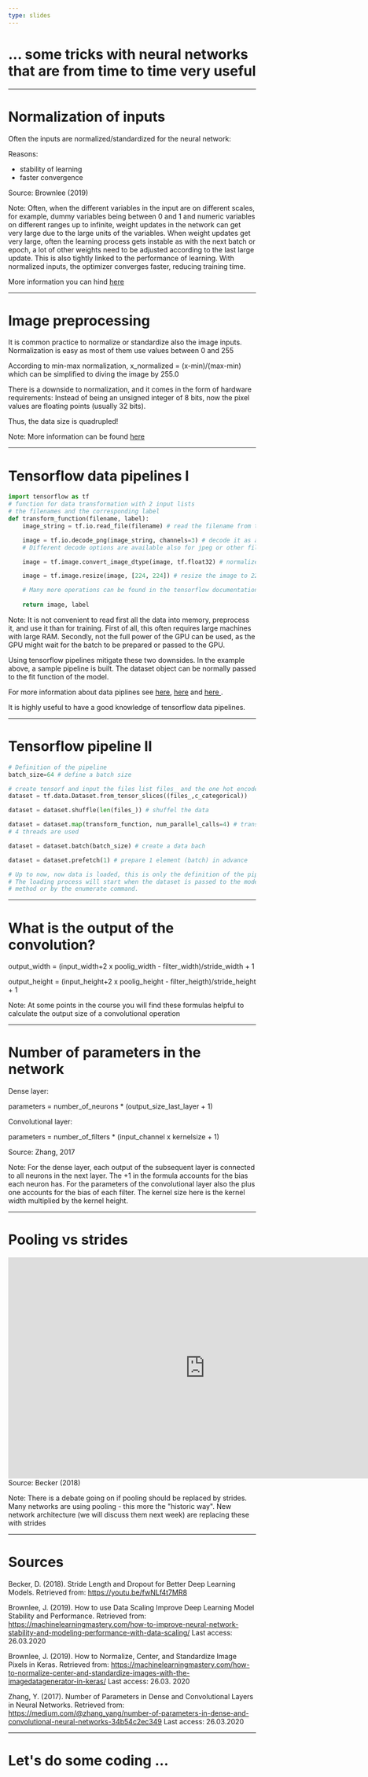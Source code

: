 ```yaml
---
type: slides
---
```


# ... some tricks with neural networks that are from time to time very useful

---

# Normalization of inputs 

Often the inputs are normalized/standardized for the neural network:

Reasons:

- stability of learning
- faster convergence

Source: Brownlee (2019)

Note: Often, when the different variables in the input are on different scales, for example, dummy variables being between 0 and 1 and numeric variables on different ranges up to infinite, weight updates in the network can get very large due to the large units of the variables. When weight updates get very large, often the learning process gets instable as with the next batch or epoch, a lot of other weights need to be adjusted according to the last large update. This is also tightly linked to the performance of learning. With normalized inputs, the optimizer converges faster, reducing training time.

More information you can hind <a href="https://machinelearningmastery.com/how-to-improve-neural-network-stability-and-modeling-performance-with-data-scaling/"> here </a>

---

# Image preprocessing

It is common practice to normalize or standardize also the image inputs.
Normalization is easy as most of them use values between 0 and 255

According to min-max normalization, x_normalized = (x-min)/(max-min) which can be simplified to diving the image by 255.0

There is a downside to normalization, and it comes in the form of hardware requirements: 
Instead of being an unsigned integer of 8 bits, now the pixel values are floating points (usually 32 bits).

Thus, the data size is quadrupled!

Note: More information can be found <a href="https://machinelearningmastery.com/how-to-normalize-center-and-standardize-images-with-the-imagedatagenerator-in-keras/"> here </a>

---

# Tensorflow data pipelines I

```python
import tensorflow as tf
# function for data transformation with 2 input lists
# the filenames and the corresponding label
def transform_function(filename, label): 
    image_string = tf.io.read_file(filename) # read the filename from the filename list

    image = tf.io.decode_png(image_string, channels=3) # decode it as an png colored image
    # Different decode options are available also for jpeg or other file formats

    image = tf.image.convert_image_dtype(image, tf.float32) # normalize the image

    image = tf.image.resize(image, [224, 224]) # resize the image to 224 by 224 pixels

    # Many more operations can be found in the tensorflow documentation
    
    return image, label
```


Note: It is not convenient to read first all the data into memory, preprocess it, and use it than for training. First of all, this often requires large machines with large RAM. Secondly, not the full power of the GPU can be used, as the GPU might wait for the batch to be prepared or passed to the GPU.

Using tensorflow pipelines mitigate these two downsides. In the example above, a sample pipeline is built. The dataset object can be normally passed to the fit function of the model.

For more information about data piplines see <a href="https://www.tensorflow.org/guide/data_performance">here</a>, <a href="https://towardsdatascience.com/building-efficient-data-pipelines-using-tensorflow-8f647f03b4ce">here</a> and <a href="https://cs230.stanford.edu/blog/datapipeline/"> here </a>.

It is highly useful to have a good knowledge of tensorflow data pipelines.

---

# Tensorflow pipeline II

```python
# Definition of the pipeline
batch_size=64 # define a batch size

# create tensorf and input the files list files_ and the one hot encoded labels c_categorical
dataset = tf.data.Dataset.from_tensor_slices((files_,c_categorical))

dataset = dataset.shuffle(len(files_)) # shuffel the data

dataset = dataset.map(transform_function, num_parallel_calls=4) # transform data
# 4 threads are used

dataset = dataset.batch(batch_size) # create a data bach

dataset = dataset.prefetch(1) # prepare 1 element (batch) in advance

# Up to now, now data is loaded, this is only the definition of the pipeline. 
# The loading process will start when the dataset is passed to the model.fit() 
# method or by the enumerate command.
```

---

# What is the output of the convolution?

output_width = (input_width+2 x poolig_width - filter_width)/stride_width + 1

output_height = (input_height+2 x poolig_height - filter_heigth)/stride_height + 1

Note: At some points in the course you will find these formulas helpful to calculate the output size of a convolutional operation

---

# Number of parameters in the network

Dense layer:

parameters = number_of_neurons * (output_size_last_layer + 1)

Convolutional layer:

parameters = number_of_filters * (input_channel x kernelsize + 1)

Source: Zhang, 2017

Note: For the dense layer, each output of the subsequent layer is connected to all neurons in the next layer. The +1 in the formula accounts for the bias each neuron has. For the parameters of the convolutional layer also the plus one accounts for the bias of each filter. The kernel size here is the kernel width multiplied by the kernel height.

---

# Pooling vs strides

<html>
<iframe width="800" height="450" src="https://www.youtube.com/embed/fwNLf4t7MR8" frameborder="0" allow="accelerometer; autoplay; encrypted-media; gyroscope; picture-in-picture" allowfullscreen></iframe>
</html>
Source: Becker (2018)

Note: There is a debate going on if pooling should be replaced by strides. 
Many networks are using pooling - this more the "historic way".
New network architecture (we will discuss them next week) are replacing these with strides



---


# Sources

Becker, D. (2018). Stride Length and Dropout for Better Deep Learning Models. Retrieved from: https://youtu.be/fwNLf4t7MR8 

Brownlee, J. (2019). How to use Data Scaling Improve Deep Learning Model Stability and Performance. Retrieved from: https://machinelearningmastery.com/how-to-improve-neural-network-stability-and-modeling-performance-with-data-scaling/ Last access: 26.03.2020

Brownlee, J. (2019). How to Normalize, Center, and Standardize Image Pixels in Keras. Retrieved from: https://machinelearningmastery.com/how-to-normalize-center-and-standardize-images-with-the-imagedatagenerator-in-keras/ Last access: 26.03. 2020 

Zhang, Y. (2017). Number of Parameters in Dense and Convolutional Layers in Neural Networks. Retrieved from: https://medium.com/@zhang_yang/number-of-parameters-in-dense-and-convolutional-neural-networks-34b54c2ec349 Last access: 26.03.2020

---
# Let's do some coding ...